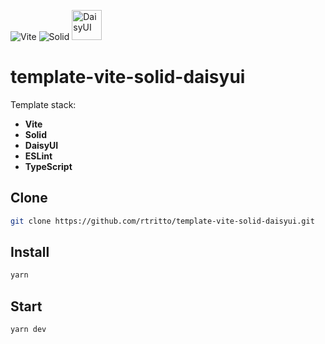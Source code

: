 ![Vite](https://avatars.githubusercontent.com/u/65625612?s=48&v=4)
![Solid](https://avatars.githubusercontent.com/u/79226042?s=48)
<img src="https://raw.githubusercontent.com/saadeghi/daisyui-images/master/images/daisyui-logo/favicon-192.png" alt="DaisyUI" width="48" />

# template-vite-solid-daisyui

Template stack:
- **Vite**
- **Solid**
- **DaisyUI**
- **ESLint**
- **TypeScript**

## Clone
```sh
git clone https://github.com/rtritto/template-vite-solid-daisyui.git
```

## Install
```sh
yarn
```

## Start
```sh
yarn dev
```
